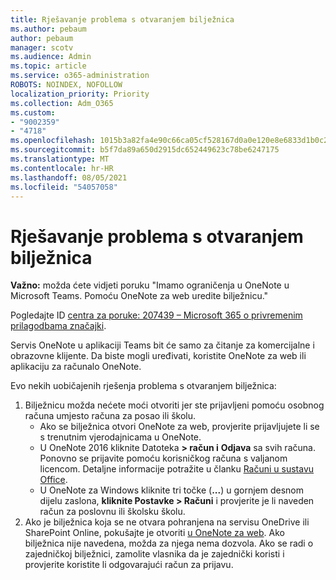 ```yaml
---
title: Rješavanje problema s otvaranjem bilježnica
ms.author: pebaum
author: pebaum
manager: scotv
ms.audience: Admin
ms.topic: article
ms.service: o365-administration
ROBOTS: NOINDEX, NOFOLLOW
localization_priority: Priority
ms.collection: Adm_O365
ms.custom:
- "9002359"
- "4718"
ms.openlocfilehash: 1015b3a82fa4e90c66ca05cf528167d0a0e120e8e6833d1b0c21948f453436b8
ms.sourcegitcommit: b5f7da89a650d2915dc652449623c78be6247175
ms.translationtype: MT
ms.contentlocale: hr-HR
ms.lasthandoff: 08/05/2021
ms.locfileid: "54057058"
---
```

# <a name="fix-issues-with-opening-notebooks"></a>Rješavanje problema s otvaranjem bilježnica

**Važno:** možda ćete vidjeti poruku "Imamo ograničenja u OneNote u Microsoft Teams. Pomoću OneNote za web uredite bilježnicu."

Pogledajte ID [centra za poruke: 207439 – Microsoft 365 o privremenim prilagodbama značajki](https://admin.microsoft.com/Adminportal/Home?source=applauncher#MessageCenter?id=MC207439).

Servis OneNote u aplikaciji Teams bit će samo za čitanje za komercijalne i obrazovne klijente. Da biste mogli uređivati, koristite OneNote za web ili aplikaciju za računalo OneNote.

Evo nekih uobičajenih rješenja problema s otvaranjem bilježnica:

1. Bilježnicu možda nećete moći otvoriti jer ste prijavljeni pomoću osobnog računa umjesto računa za posao ili školu.
    - Ako se bilježnica otvori OneNote za web, provjerite prijavljujete li se s trenutnim vjerodajnicama u OneNote.
    - U OneNote 2016 kliknite Datoteka **> račun i** **Odjava** sa svih računa. Ponovno se prijavite pomoću korisničkog računa s valjanom licencom. Detaljne informacije potražite u članku [Računi u sustavu Office](https://support.office.com/article/accounts-in-office-628ea040-f265-49de-b986-be09c3ebf8a9). 
    - U OneNote za Windows kliknite tri točke (**...**) u gornjem desnom dijelu zaslona, **kliknite Postavke > Računi** i provjerite je li naveden račun za poslovnu ili školsku školu. 
2. Ako je bilježnica koja se ne otvara pohranjena na servisu OneDrive ili SharePoint Online, pokušajte je otvoriti [u OneNote za web](https://onenote.com). Ako bilježnica nije navedena, možda za njega nema dozvola. Ako se radi o zajedničkoj bilježnici, zamolite vlasnika da je zajednički koristi i provjerite koristite li odgovarajući račun za prijavu.
